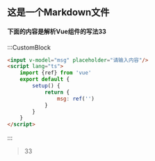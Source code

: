 ## 这是一个Markdown文件

#### 下面的内容是解析Vue组件的写法33

:::CustomBlock
```html
<input v-model="msg" placeholder="请输入内容"/>
<script lang="ts">
    import {ref} from 'vue'
    export default {
        setup() {
            return {
                msg: ref('')
            }
        }
    }
</script>
```
:::

> 33
